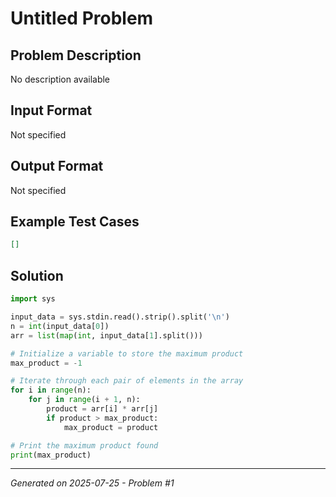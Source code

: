 # Untitled Problem

## Problem Description
No description available

## Input Format
Not specified

## Output Format
Not specified

## Example Test Cases
```json
[]
```

## Solution
```python
import sys

input_data = sys.stdin.read().strip().split('\n')
n = int(input_data[0])
arr = list(map(int, input_data[1].split()))

# Initialize a variable to store the maximum product
max_product = -1

# Iterate through each pair of elements in the array
for i in range(n):
    for j in range(i + 1, n):
        product = arr[i] * arr[j]
        if product > max_product:
            max_product = product

# Print the maximum product found
print(max_product)
```

---
*Generated on 2025-07-25 - Problem #1*